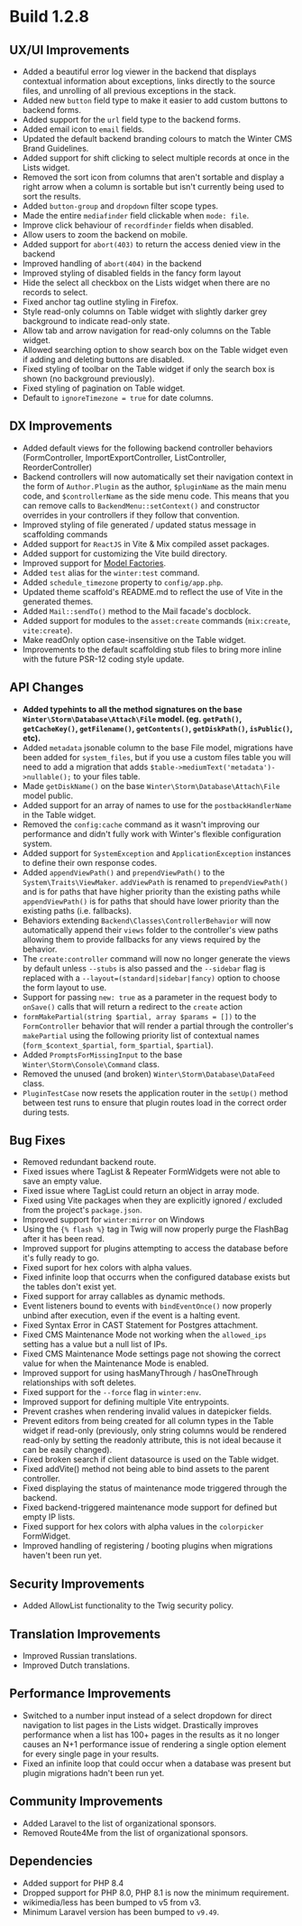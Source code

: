 # Build 1.2.8

## UX/UI Improvements
- Added a beautiful error log viewer in the backend that displays contextual information about exceptions, links directly to the source files, and unrolling of all previous exceptions in the stack.
- Added new `button` field type to make it easier to add custom buttons to backend forms.
- Added support for the `url` field type to the backend forms.
- Added email icon to `email` fields.
- Updated the default backend branding colours to match the Winter CMS Brand Guidelines.
- Added support for shift clicking to select multiple records at once in the Lists widget.
- Removed the sort icon from columns that aren't sortable and display a right arrow when a column is sortable but isn't currently being used to sort the results.
- Added `button-group` and `dropdown` filter scope types.
- Made the entire `mediafinder` field clickable when `mode: file`.
- Improve click behaviour of `recordfinder` fields when disabled.
- Allow users to zoom the backend on mobile.
- Added support for `abort(403)` to return the access denied view in the backend
- Improved handling of `abort(404)` in the backend
- Improved styling of disabled fields in the fancy form layout
- Hide the select all checkbox on the Lists widget when there are no records to select.
- Fixed anchor tag outline styling in Firefox.
- Style read-only columns on Table widget with slightly darker grey background to indicate read-only state.
- Allow tab and arrow navigation for read-only columns on the Table widget.
- Allowed searching option to show search box on the Table widget even if adding and deleting buttons are disabled.
- Fixed styling of toolbar on the Table widget if only the search box is shown (no background previously).
- Fixed styling of pagination on Table widget.
- Default to `ignoreTimezone = true` for date columns.

## DX Improvements
- Added default views for the following backend controller behaviors (FormController, ImportExportController, ListController, ReorderController)
- Backend controllers will now automatically set their navigation context in the form of `Author.Plugin` as the author, `$pluginName` as the main menu code, and `$controllerName` as the side menu code. This means that you can remove calls to `BackendMenu::setContext()` and constructor overrides in your controllers if they follow that convention.
- Improved styling of file generated / updated status message in scaffolding commands
- Added support for `ReactJS` in Vite & Mix compiled asset packages.
- Added support for customizing the Vite build directory.
- Improved support for [Model Factories](https://laravel.com/docs/9.x/eloquent-factories).
- Added `test` alias for the `winter:test` command.
- Added `schedule_timezone` property to `config/app.php`.
- Updated theme scaffold's README.md to reflect the use of Vite in the generated themes.
- Added `Mail::sendTo()` method to the Mail facade's docblock.
- Added support for modules to the `asset:create` commands (`mix:create`, `vite:create`).
- Make readOnly option case-insensitive on the Table widget.
- Improvements to the default scaffolding stub files to bring more inline with the future PSR-12 coding style update.

## API Changes
- **Added typehints to all the method signatures on the base `Winter\Storm\Database\Attach\File` model. (eg. `getPath()`, `getCacheKey()`, `getFilename()`, `getContents()`, `getDiskPath()`, `isPublic()`, etc).**
- Added `metadata` jsonable column to the base File model, migrations have been added for `system_files`, but if you use a custom files table you will need to add a migration that adds `$table->mediumText('metadata')->nullable();` to your files table.
- Made `getDiskName()` on the base `Winter\Storm\Database\Attach\File` model public.
- Added support for an array of names to use for the `postbackHandlerName` in the Table widget.
- Removed the `config:cache` command as it wasn't improving our performance and didn't fully work with Winter's flexible configuration system.
- Added support for `SystemException` and `ApplicationException` instances to define their own response codes.
- Added `appendViewPath()` and `prependViewPath()` to the `System\Traits\ViewMaker`. `addViewPath` is renamed to `prependViewPath()` and is for paths that have higher priority than the existing paths while `appendViewPath()` is for paths that should have lower priority than the existing paths (i.e. fallbacks).
- Behaviors extending `Backend\Classes\ControllerBehavior` will now automatically append their `views` folder to the controller's view paths allowing them to provide fallbacks for any views required by the behavior.
- The `create:controller` command will now no longer generate the views by default unless `--stubs` is also passed and the `--sidebar` flag is replaced with a `--layout=(standard|sidebar|fancy)` option to choose the form layout to use.
- Support for passing `new: true` as a parameter in the request body to `onSave()` calls that will return a redirect to the `create` action
- `formMakePartial(string $partial, array $params = [])` to the `FormController` behavior that will render a partial through the controller's `makePartial` using the following priority list of contextual names (`form_$context_$partial`, `form_$partial`, `$partial`).
- Added `PromptsForMissingInput` to the base `Winter\Storm\Console\Command` class.
- Removed the unused (and broken) `Winter\Storm\Database\DataFeed` class.
- `PluginTestCase` now resets the application router in the `setUp()` method between test runs to ensure that plugin routes load in the correct order during tests.

## Bug Fixes
- Removed redundant backend route.
- Fixed issues where TagList & Repeater FormWidgets were not able to save an empty value.
- Fixed issue where TagList could return an object in array mode.
- Fixed using Vite packages when they are explicitly ignored / excluded from the project's `package.json`.
- Improved support for `winter:mirror` on Windows
- Using the `{% flash %}` tag in Twig will now properly purge the FlashBag after it has been read.
- Improved support for plugins attempting to access the database before it's fully ready to go.
- Fixed suport for hex colors with alpha values.
- Fixed infinite loop that occurrs when the configured database exists but the tables don't exist yet.
- Fixed support for array callables as dynamic methods.
- Event listeners bound to events with `bindEventOnce()` now properly unbind after execution, even if the event is a halting event.
- Fixed Syntax Error in CAST Statement for Postgres attachment.
- Fixed CMS Maintenance Mode not working when the `allowed_ips` setting has a value but a null list of IPs.
- Fixed CMS Maintenance Mode settings page not showing the correct value for when the Maintenance Mode is enabled.
- Improved support for using hasManyThrough / hasOneThrough relationships with soft deletes.
- Fixed support for the `--force` flag in `winter:env`.
- Improved support for defining multiple Vite entrypoints.
- Prevent crashes when rendering invalid values in datepicker fields.
- Prevent editors from being created for all column types in the Table widget if read-only (previously, only string columns would be rendered read-only by setting the readonly attribute, this is not ideal because it can be easily changed).
- Fixed broken search if client datasource is used on the Table widget.
- Fixed addVite() method not being able to bind assets to the parent controller.
- Fixed displaying the status of maintenance mode triggered through the backend.
- Fixed backend-triggered maintenance mode support for defined but empty IP lists.
- Fixed support for hex colors with alpha values in the `colorpicker` FormWidget.
- Improved handling of registering / booting plugins when migrations haven't been run yet.

## Security Improvements
- Added AllowList functionality to the Twig security policy.

## Translation Improvements
- Improved Russian translations.
- Improved Dutch translations.

## Performance Improvements
- Switched to a number input instead of a select dropdown for direct navigation to list pages in the Lists widget. Drastically improves performance when a list has 100+ pages in the results as it no longer causes an N+1 performance issue of rendering a single option element for every single page in your results.
- Fixed an infinite loop that could occur when a database was present but plugin migrations hadn't been run yet.

## Community Improvements
- Added Laravel to the list of organizational sponsors.
- Removed Route4Me from the list of organizational sponsors.

## Dependencies
- Added support for PHP 8.4
- Dropped support for PHP 8.0, PHP 8.1 is now the minimum requirement.
- wikimedia/less has been bumped to v5 from v3.
- Minimum Laravel version has been bumped to `v9.49`.
